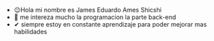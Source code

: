 - 😉Hola mi nombre es James Eduardo Ames Shicshi
- 👀 me intereza mucho la programacion la parte back-end
- ✔ siempre estoy en constante aprendizaje para poder mejorar mas habilidades 


